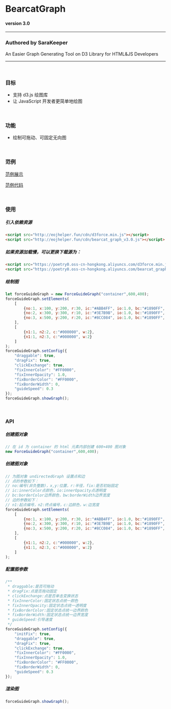 # BearcatGraph

#### version 3.0

---
 
### Authored by SaraKeeper

An Easier Graph Generating Tool on D3 Library for HTML&amp;JS Developers

---

&nbsp;

### 目标

- 支持 d3.js 绘图库
- 让 JavaScript 开发者更简单地绘图

&nbsp;

### 功能

- 绘制可拖动、可固定无向图

&nbsp;

### 范例
[范例展示](http://eojhelper.fun/force_map.html)

[范例代码](https://github.com/SaraKeeper/BearcatGraph/blob/main/force_guide_graph_demo.html)

&nbsp;

### 使用

##### 引入依赖资源
```html
<script src="http://eojhelper.fun/cdn/d3force.min.js"></script>
<script src="http://eojhelper.fun/cdn/bearcat_graph_v3.0.js"></script>
```
##### 如果资源加载慢，可以更换下载源为：
```html
<script src="https://poetry0.oss-cn-hongkong.aliyuncs.com/d3force.min.js"></script>
<script src="https://poetry0.oss-cn-hongkong.aliyuncs.com/bearcat_graph_v3.0.js"></script>
```
##### 绘制图
```javascript
let forceGuideGraph = new ForceGuideGraph("container",600,400);
forceGuideGraph.setElements(
    [
        {no:1, x:100, y:200, r:30, ic:"#ABB4FF", io:1.0, bc:"#1890FF", bw:1, fix:false},
        {no:2, x:300, y:300, r:10, ic:"#3E7B9B", io:1.0, bc:"#1890FF", bw:2, fix:true},
        {no:3, x:500, y:200, r:20, ic:"#8CC084", io:1.0, bc:"#1890FF", bw:3, fix:true}
    ],
    [
        {n1:1, n2:2, c:"#000000", w:2},
        {n1:1, n2:3, c:"#000000", w:2}
    ]
);
forceGuideGraph.setConfig({
    "draggable": true,
    "dragFix": true,
    "clickExchange": true,
    "fixInnerColor": "#FF0000",
    "fixInnerOpacity": 1.0,
    "fixBorderColor": "#FF0000",
    "fixBorderWidth": 0,
    "guideSpeed": 0.3
});
forceGuideGraph.showGraph();
```

&nbsp;

### API

##### 创建图对象
```javascript
// 在 id 为 container 的 html 元素内部创建 600×400 图对象
new ForceGuideGraph("container",600,400);
```
##### 创建图对象
```javascript
// 为图对象 undirectedGraph 设置点和边
// 点的参数如下：
// no:编号(非负整数)，x,y:位置，r:半径，fix:是否初始固定
// ic:innerColor点颜色，io:innerOpacity点透明度
// bc:borderColor边界颜色，bw:borderWidth边界宽度
// 边的参数如下：
// n1:起点编号，n2:终点编号，c:边颜色，w:边宽度
forceGuideGraph.setElements(
    [
        {no:1, x:100, y:200, r:30, ic:"#ABB4FF", io:1.0, bc:"#1890FF", bw:1, fix:false},
        {no:2, x:300, y:300, r:10, ic:"#3E7B9B", io:1.0, bc:"#1890FF", bw:2, fix:true},
        {no:3, x:500, y:200, r:20, ic:"#8CC084", io:1.0, bc:"#1890FF", bw:3, fix:true}
    ],
    [
        {n1:1, n2:2, c:"#000000", w:2},
        {n1:1, n2:3, c:"#000000", w:2}
    ]
);
```
##### 配置图参数
```javascript
/**
 * draggable:是否可拖动
 * dragFix:点是否拖动固定
 * clickExchange:点是否单击变换状态
 * fixInnerColor:固定状态点统一颜色
 * fixInnerOpacity:固定状态点统一透明度
 * fixBorderColor:固定状态点统一边界颜色
 * fixBorderWidth:固定状态点统一边界宽度
 * guideSpeed:引导速度
 */
forceGuideGraph.setConfig({
    "initFix": true,
    "draggable": true,
    "dragFix": true,
    "clickExchange": true,
    "fixInnerColor": "#FF0000",
    "fixInnerOpacity": 1.0,
    "fixBorderColor": "#FF0000",
    "fixBorderWidth": 0,
    "guideSpeed": 0.3
});
```
##### 渲染图
```javascript
forceGuideGraph.showGraph();
```